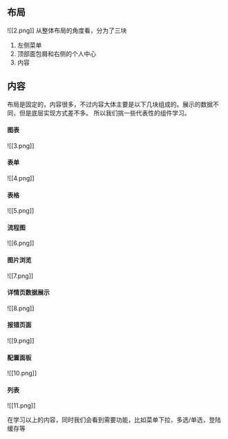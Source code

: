 ## 布局

![[2.png]]
从整体布局的角度看，分为了三块

1.  左侧菜单
2. 顶部面包屑和右侧的个人中心
3. 内容

## 内容
布局是固定的，内容很多，不过内容大体主要是以下几块组成的。展示的数据不同，但是底层实现方式差不多。
所以我们挑一些代表性的组件学习。

#### 图表 
![[3.png]]

#### 表单
![[4.png]]

#### 表格
![[5.png]]

#### 流程图
![[6.png]]

#### 图片浏览
![[7.png]]

#### 详情页数据展示
![[8.png]]

#### 报错页面
![[9.png]]

#### 配置面板
![[10.png]]

#### 列表
![[11.png]]

在学习以上的内容，同时我们会看到需要功能，比如菜单下拉，多选/单选，登陆缓存等